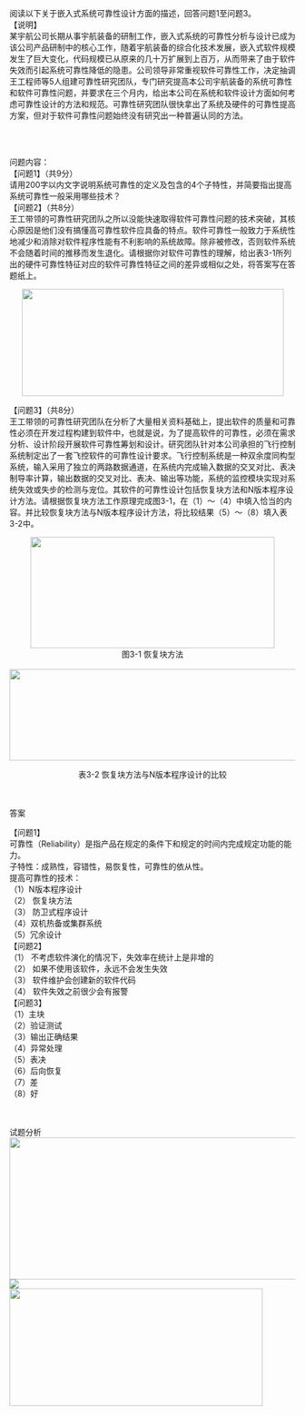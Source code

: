 <div class="detail lh2"><p>阅读以下关于嵌入式系统可靠性设计方面的描述，回答问题1至问题3。<br/>【说明】<br/>某宇航公司长期从事宇航装备的研制工作，嵌入式系统的可靠性分析与设计已成为该公司产品研制中的核心工作，随着宇航装备的综合化技术发展，嵌入式软件规模发生了巨大变化，代码规模已从原来的几十万扩展到上百万，从而带来了由于软件失效而引起系统可靠性降低的隐患。公司领导非常重视软件可靠性工作，决定抽调王工程师等5人组建可靠性研究团队，专门研究提高本公司宇航装备的系统可靠性和软件可靠性问题，并要求在三个月内，给出本公司在系统和软件设计方面如何考虑可靠性设计的方法和规范。可靠性研究团队很快拿出了系统及硬件的可靠性提高方案，但对于软件可靠性问题始终没有研究出一种普遍认同的方法。<br/></p><br/><br/><p>问题内容：<br/>【问题1】（共9分）<br/>请用200字以内文字说明系统可靠性的定义及包含的4个子特性，并简要指出提高系统可靠性一般采用哪些技术？<br/>【问题2】（共8分）<br/>王工带领的可靠性研究团队之所以没能快速取得软件可靠性问题的技术突破，其核心原因是他们没有搞懂高可靠性软件应具备的特点。软件可靠性一般致力于系统性地减少和消除对软件程序性能有不利影响的系统故障。除非被修改，否则软件系统不会随着时间的推移而发生退化。请根据你对软件可靠性的理解，给出表3-1所列出的硬件可靠性特征对应的软件可靠性特征之间的差异或相似之处，将答案写在答题纸上。<br/></p><div style="text-align: center;">    <img alt="" src="https://lstatic.xisaiwang.com/tiku/uploadfiles/2016-03/58e90535e1a9429191193543bf46e7ea_.png" style="width: 461px; height: 189px;"/></div><p>【问题3】（共8分）<br/>王工带领的可靠性研究团队在分析了大量相关资料基础上，提出软件的质量和可靠性必须在开发过程构建到软件中，也就是说，为了提高软件的可靠性，必须在需求分析、设计阶段开展软件可靠性筹划和设计。研究团队针对本公司承担的飞行控制系统制定出了一套飞控软件的可靠性设计要求。飞行控制系统是一种双余度同构型系统，输入采用了独立的两路数据通道，在系统内完成输入数据的交叉对比、表决制导率计算，输出数据的交叉对比、表决、输出等功能，系统的监控模块实现对系统失效或失步的检测与宠位。其软件的可靠性设计包括恢复块方法和N版本程序设计方法。请根据恢复块方法工作原理完成图3-1，在（1）～（4）中填入恰当的内容。并比较恢复块方法与N版本程序设计方法，将比较结果（5）～（8）填入表3-2中。<br/></p><div style="text-align: center;">    <img alt="" src="https://lstatic.xisaiwang.com/tiku/uploadfiles/2016-03/c5439f55f3e54f23856e803381e228e6_.png" style="width: 430px; height: 196px;"/></div><div style="text-align: center;">图3-1 恢复块方法</div><div style="text-align: center;"><br/></div><div style="text-align: center;">    <img alt="" src="https://lstatic.xisaiwang.com/tiku/uploadfiles/2016-03/7007b7f739194d3fa5721c4342e06aa9_.png" style="width: 566px; height: 161px;"/><br/><p>表3-2 恢复块方法与N版本程序设计的比较</p></div><br/><br/>答案<br/><p>【问题1】<br/>可靠性（Reliability）是指产品在规定的条件下和规定的时间内完成规定功能的能力。<br/>子特性：成熟性，容错性，易恢复性，可靠性的依从性。<br/>提高可靠性的技术：<br/>（1）N版本程序设计<br/>（2） 恢复块方法<br/>（3） 防卫式程序设计<br/>（4）双机热备或集群系统<br/>（5）冗余设计<br/> 【问题2】<br/>（1） 不考虑软件演化的情况下，失效率在统计上是非增的<br/>（2） 如果不使用该软件，永远不会发生失效<br/>（3） 软件维护会创建新的软件代码<br/>（4） 软件失效之前很少会有报警<br/> 【问题3】<br/>（1）主块<br/>（2）验证测试<br/>（3）输出正确结果<br/>（4）异常处理<br/>（5）表决<br/>（6）后向恢复<br/>（7）差<br/>（8）好<br/></p><br/><br/>试题分析<br/><img alt="" src="https://lstatic.xisaiwang.com/tiku/uploadfiles/2015-11/8da39a9131d5413292b858b6035107cf_.png" style="width: 615px; height: 250px;"/><br/><img src="https://img.kuaiwenyun.com/images/shiti/2021-05/795/UyNcy8z8RD.png" style="max-width:100%;"/><br/>
<img alt="" src="https://lstatic.xisaiwang.com/tiku/uploadfiles/2015-11/94f0f2b31b3c44129adfccb77da2537b_.png" style="width: 446px; height: 207px;"/><br/></div>
